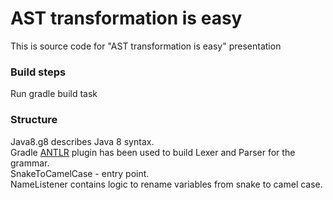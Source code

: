 # AST transformation is easy
This is source code for "AST transformation is easy" presentation

### Build steps
Run gradle build task

### Structure
Java8.g8 describes Java 8 syntax.  
Gradle [ANTLR](https://www.antlr.org/) plugin has been used to build Lexer and Parser for the grammar.  
SnakeToCamelCase - entry point.  
NameListener contains logic to rename variables from snake to camel case. 
 